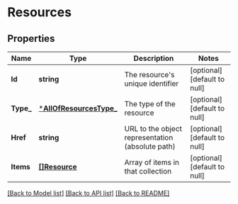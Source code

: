 # Resources

## Properties
Name | Type | Description | Notes
------------ | ------------- | ------------- | -------------
**Id** | **string** | The resource&#x27;s unique identifier | [optional] [default to null]
**Type_** | [***AllOfResourcesType_**](AllOfResourcesType_.md) | The type of the resource | [optional] [default to null]
**Href** | **string** | URL to the object representation (absolute path) | [optional] [default to null]
**Items** | [**[]Resource**](Resource.md) | Array of items in that collection | [optional] [default to null]

[[Back to Model list]](../README.md#documentation-for-models) [[Back to API list]](../README.md#documentation-for-api-endpoints) [[Back to README]](../README.md)

